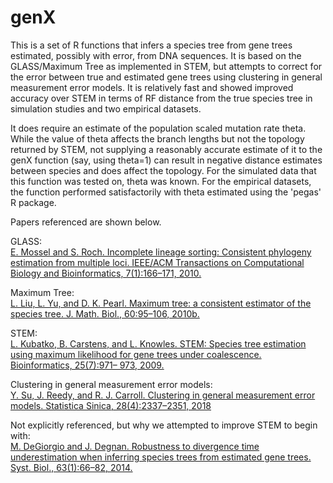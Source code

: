 # genX

This is a set of R functions that infers a species tree from gene trees estimated, possibly with error, from DNA sequences.  It is based on the GLASS/Maximum Tree as implemented in STEM, but attempts to correct for the error between true and estimated gene trees using clustering in general measurement error models.  It is relatively fast and showed improved accuracy over STEM in terms of RF distance from the true species tree in simulation studies and two empirical datasets. 

It does require an estimate of the population scaled mutation rate theta.  While the value of theta affects the branch lengths but not the topology returned by STEM, not supplying a reasonably accurate estimate of it to the genX function (say, using theta=1) can result in negative distance estimates between species and does affect the topology.  For the simulated data that this function was tested on, theta was known.  For the empirical datasets, the function performed satisfactorily with theta estimated using the 'pegas' R package.


Papers referenced are shown below.

GLASS:  
[E. Mossel and S. Roch. Incomplete lineage sorting: Consistent phylogeny estimation from multiple loci. IEEE/ACM Transactions on Computational Biology and Bioinformatics, 7(1):166–171, 2010.](https://ieeexplore.ieee.org/document/4564437)

Maximum Tree:  
[L. Liu, L. Yu, and D. K. Pearl. Maximum tree: a consistent estimator of the species tree. J. Math. Biol., 60:95–106, 2010b.](https://link.springer.com/article/10.1007/s00285-009-0260-0)

STEM:  
[L. Kubatko, B. Carstens, and L. Knowles. STEM: Species tree estimation using maximum likelihood for gene trees under coalescence. Bioinformatics, 25(7):971– 973, 2009.](https://doi.org/10.1093/bioinformatics/btp079)

Clustering in general measurement error models:  
[Y. Su, J. Reedy, and R. J. Carroll. Clustering in general measurement error models. Statistica Sinica, 28(4):2337–2351, 2018](http://www3.stat.sinica.edu.tw/statistica/J28N5/J28N57/J28N57.html)


Not explicitly referenced, but why we attempted to improve STEM to begin with:  
[M. DeGiorgio and J. Degnan. Robustness to divergence time underestimation when inferring species trees from estimated gene trees. Syst. Biol., 63(1):66–82, 2014.](https://doi.org/10.1093/sysbio/syt059)
